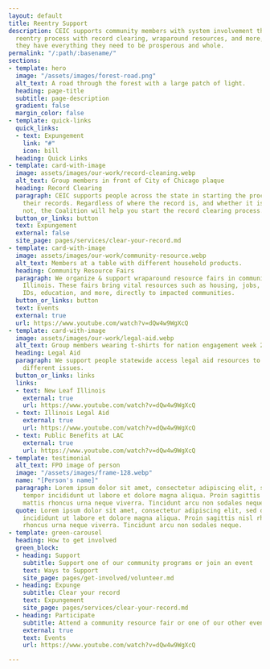 ```yaml
---
layout: default
title: Reentry Support
description: CEIC supports community members with system involvement throughout the
  reentry process with record clearing, wraparound resources, and more, to ensure
  they have everything they need to be prosperous and whole.
permalink: "/:path/:basename/"
sections:
- template: hero
  image: "/assets/images/forest-road.png"
  alt_text: A road through the forest with a large patch of light.
  heading: page-title
  subtitle: page-description
  gradient: false
  margin_color: false
- template: quick-links
  quick_links:
  - text: Expungement
    link: "#"
    icon: bill
  heading: Quick Links
- template: card-with-image
  image: assets/images/our-work/record-cleaning.webp
  alt_text: Group members in front of City of Chicago plaque
  heading: Record Clearing
  paragraph: CEIC supports people across the state in starting the process of clearing
    their records. Regardless of where the record is, and whether it is cannabis or
    not, the Coalition will help you start the record clearing process.
  button_or_links: button
  text: Expungement
  external: false
  site_page: pages/services/clear-your-record.md
- template: card-with-image
  image: assets/images/our-work/community-resource.webp
  alt_text: Members at a table with different household products.
  heading: Community Resource Fairs
  paragraph: We organize & support wraparound resource fairs in communities across
    Illinois. These fairs bring vital resources such as housing, jobs, food assistance
    IDs, education, and more, directly to impacted communities.
  button_or_links: button
  text: Events
  external: true
  url: https://www.youtube.com/watch?v=dQw4w9WgXcQ
- template: card-with-image
  image: assets/images/our-work/legal-aid.webp
  alt_text: Group members wearing t-shirts for nation engagement week 2019
  heading: Legal Aid
  paragraph: We support people statewide access legal aid resources to help them navigate
    different issues.
  button_or_links: links
  links:
  - text: New Leaf Illinois
    external: true
    url: https://www.youtube.com/watch?v=dQw4w9WgXcQ
  - text: Illinois Legal Aid
    external: true
    url: https://www.youtube.com/watch?v=dQw4w9WgXcQ
  - text: Public Benefits at LAC
    external: true
    url: https://www.youtube.com/watch?v=dQw4w9WgXcQ
- template: testimonial
  alt_text: FPO image of person
  image: "/assets/images/frame-128.webp"
  name: "[Person's name]"
  paragraph: Lorem ipsum dolor sit amet, consectetur adipiscing elit, sed do eiusmod
    tempor incididunt ut labore et dolore magna aliqua. Proin sagittis nisl rhoncus
    mattis rhoncus urna neque viverra. Tincidunt arcu non sodales neque.
  quote: Lorem ipsum dolor sit amet, consectetur adipiscing elit, sed do eiusmod tempor
    incididunt ut labore et dolore magna aliqua. Proin sagittis nisl rhoncus mattis
    rhoncus urna neque viverra. Tincidunt arcu non sodales neque.
- template: green-carousel
  heading: How to get involved
  green_block:
  - heading: Support
    subtitle: Support one of our community programs or join an event
    text: Ways to Support
    site_page: pages/get-involved/volunteer.md
  - heading: Expunge
    subtitle: Clear your record
    text: Expungement
    site_page: pages/services/clear-your-record.md
  - heading: Participate
    subtitle: Attend a community resource fair or one of our other events
    external: true
    text: Events
    url: https://www.youtube.com/watch?v=dQw4w9WgXcQ

---
```

